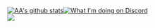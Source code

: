 [![AA's github stats](https://github-readme-stats-umber.vercel.app/api?username=adoesgit&show_icons=true)](https://github.com/ADoesGit)[![What I'm doing on Discord](https://gt.bigdumb.gq/api/badge/373833473091436546)](https://github.com/ADoesGit)\
![](https://komarev.com/ghpvc/?username=ADoesGit)
